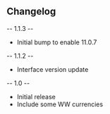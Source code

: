 ## Changelog

-- 1.1.3 --
* Initial bump to enable 11.0.7

-- 1.1.2 --
* Interface version update

-- 1.0 --
* Initial release
* Include some WW currencies